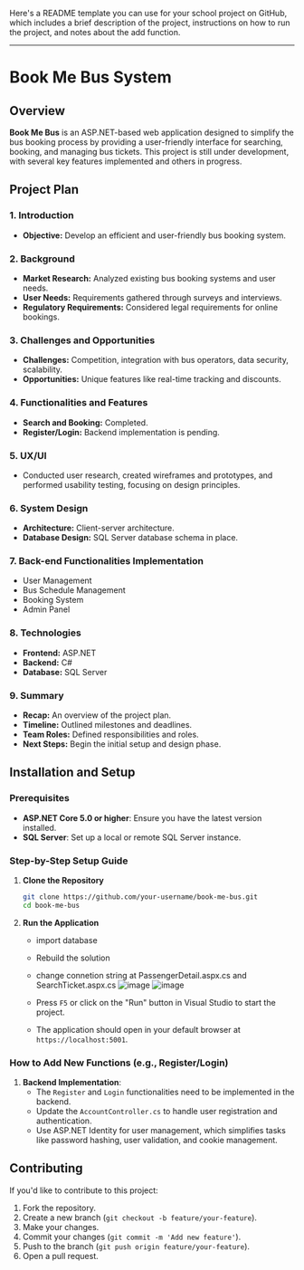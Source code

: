Here's a README template you can use for your school project on GitHub, which includes a brief description of the project, instructions on how to run the project, and notes about the add function. 

---

# Book Me Bus System

## Overview

**Book Me Bus** is an ASP.NET-based web application designed to simplify the bus booking process by providing a user-friendly interface for searching, booking, and managing bus tickets. This project is still under development, with several key features implemented and others in progress.

## Project Plan

### 1. Introduction
- **Objective:** Develop an efficient and user-friendly bus booking system.

### 2. Background
- **Market Research:** Analyzed existing bus booking systems and user needs.
- **User Needs:** Requirements gathered through surveys and interviews.
- **Regulatory Requirements:** Considered legal requirements for online bookings.

### 3. Challenges and Opportunities
- **Challenges:** Competition, integration with bus operators, data security, scalability.
- **Opportunities:** Unique features like real-time tracking and discounts.

### 4. Functionalities and Features
- **Search and Booking:** Completed.
- **Register/Login:** Backend implementation is pending.

### 5. UX/UI
- Conducted user research, created wireframes and prototypes, and performed usability testing, focusing on design principles.

### 6. System Design
- **Architecture:** Client-server architecture.
- **Database Design:** SQL Server database schema in place.

### 7. Back-end Functionalities Implementation
- User Management
- Bus Schedule Management
- Booking System
- Admin Panel

### 8. Technologies
- **Frontend:** ASP.NET
- **Backend:** C#
- **Database:** SQL Server

### 9. Summary
- **Recap:** An overview of the project plan.
- **Timeline:** Outlined milestones and deadlines.
- **Team Roles:** Defined responsibilities and roles.
- **Next Steps:** Begin the initial setup and design phase.

## Installation and Setup

### Prerequisites
- **ASP.NET Core 5.0 or higher**: Ensure you have the latest version installed.
- **SQL Server**: Set up a local or remote SQL Server instance.

### Step-by-Step Setup Guide

1. **Clone the Repository**
   ```bash
   git clone https://github.com/your-username/book-me-bus.git
   cd book-me-bus
   ```

2. **Run the Application**
   - import database
   - Rebuild the solution
   - change connetion string at PassengerDetail.aspx.cs and SearchTicket.aspx.cs
     ![image](https://github.com/user-attachments/assets/b1fc4efe-0117-4180-bcb4-4afd7d0c3490)
     ![image](https://github.com/user-attachments/assets/e2a3b3dd-53ec-4438-9fcb-55be4a7b2cba)

   - Press `F5` or click on the "Run" button in Visual Studio to start the project.
   - The application should open in your default browser at `https://localhost:5001`.

### How to Add New Functions (e.g., Register/Login)
1. **Backend Implementation**:  
   - The `Register` and `Login` functionalities need to be implemented in the backend.
   - Update the `AccountController.cs` to handle user registration and authentication.
   - Use ASP.NET Identity for user management, which simplifies tasks like password hashing, user validation, and cookie management.
  

## Contributing

If you'd like to contribute to this project:
1. Fork the repository.
2. Create a new branch (`git checkout -b feature/your-feature`).
3. Make your changes.
4. Commit your changes (`git commit -m 'Add new feature'`).
5. Push to the branch (`git push origin feature/your-feature`).
6. Open a pull request.

